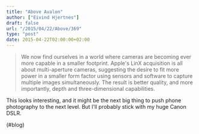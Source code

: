 ```yaml
---
title: "Above Avalon"
author: ["Eivind Hjertnes"]
draft: false
url: "/2015/04/22/Above/369"
type: "post"
date: 2015-04-22T02:00:00+02:00
---
```


> We now find ourselves in a world where cameras are becoming ever more
> capable in a smaller footprint. Apple's LinX acquisition is all about
> multi-aperture cameras, suggesting the desire to fit more power in a
> smaller form factor using sensors and software to capture multiple
> images simultaneously. The result is better quality, and more
> importantly, depth and three-dimensional capabilities.

This looks interesting, and it might be the next big thing to push phone
photography to the next level. But I'll probably stick with my huge
Canon DSLR.

(#blog)
